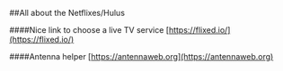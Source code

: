 ##All about the Netflixes/Hulus

####Nice link to choose a live TV service
[https://flixed.io/](https://flixed.io/)

####Antenna helper
[https://antennaweb.org](https://antennaweb.org)